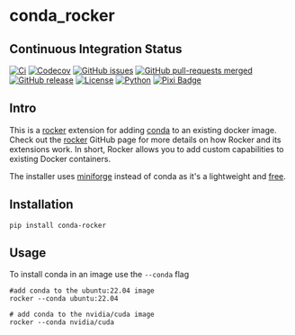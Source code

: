# conda_rocker

## Continuous Integration Status

[![Ci](https://github.com/blooop/conda_rocker/actions/workflows/ci.yml/badge.svg?branch=main)](https://github.com/blooop/conda_rocker/actions/workflows/ci.yml?query=branch%3Amain)
[![Codecov](https://codecov.io/gh/blooop/conda_rocker/branch/main/graph/badge.svg?token=Y212GW1PG6)](https://codecov.io/gh/blooop/conda_rocker)
[![GitHub issues](https://img.shields.io/github/issues/blooop/conda_rocker.svg)](https://GitHub.com/blooop/conda_rocker/issues/)
[![GitHub pull-requests merged](https://badgen.net/github/merged-prs/blooop/conda_rocker)](https://github.com/blooop/conda_rocker/pulls?q=is%3Amerged)
[![GitHub release](https://img.shields.io/github/release/blooop/conda_rocker.svg)](https://GitHub.com/blooop/conda_rocker/releases/)
[![License](https://img.shields.io/github/license/blooop/conda_rocker
)](https://opensource.org/license/mit/)
[![Python](https://img.shields.io/badge/python-3.8%20%7C%203.9%20%7C%203.10%20%7C%203.11%20%7C%203.12-blue)](https://www.python.org/downloads/)
[![Pixi Badge](https://img.shields.io/endpoint?url=https://raw.githubusercontent.com/prefix-dev/pixi/main/assets/badge/v0.json)](https://pixi.sh)

## Intro

This is a [rocker](https://github.com/tfoote/rocker) extension for adding [conda](https://github.com/conda/conda) to an existing docker image.  Check out the [rocker](https://github.com/osrf/rocker) GitHub page for more details on how Rocker and its extensions work. In short, Rocker allows you to add custom capabilities to existing Docker containers.

The installer uses [miniforge](https://github.com/conda-forge/miniforge) instead of conda as it's a lightweight and [free](https://stackoverflow.com/questions/60532678/what-is-the-difference-between-miniconda-and-miniforge). 


## Installation

```
pip install conda-rocker
```

## Usage

To install conda in an image use the `--conda` flag

```
#add conda to the ubuntu:22.04 image
rocker --conda ubuntu:22.04

# add conda to the nvidia/cuda image
rocker --conda nvidia/cuda
```
